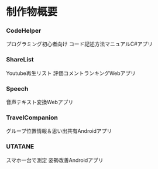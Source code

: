 # 制作物概要
### CodeHelper
プログラミング初心者向け
コード記述方法マニュアルC#アプリ

### ShareList
Youtube再生リスト
評価コメントランキングWebアプリ

### Speech
音声テキスト変換Webアプリ

### TravelCompanion
グループ位置情報＆思い出共有Androidアプリ

### UTATANE
スマホ一台で測定
姿勢改善Androidアプリ
